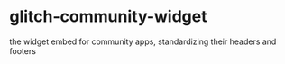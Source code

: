 # glitch-community-widget
the widget embed for community apps, standardizing their headers and footers
